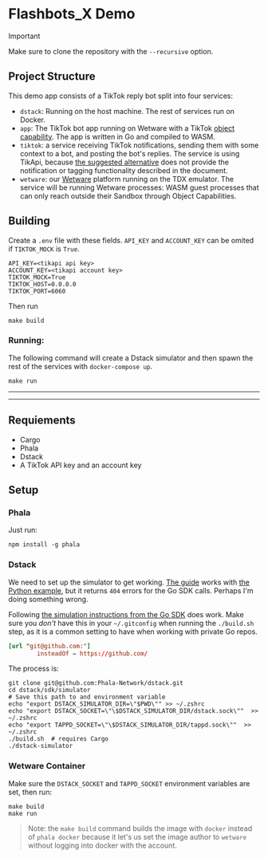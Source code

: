 # Flashbots_X Demo

> [!IMPORTANT]
> Make sure to clone the repository with the `--recursive` option.

## Project Structure

This demo app consists of a TikTok reply bot split into four services:

* `dstack`: Running on the host machine. The rest of services run on Docker.
* `app`: The TikTok bot app running on Wetware with a TikTok [object capability](https://capnproto.org/). The app is written in Go and compiled to WASM.
* `tiktok`: a service receiving TikTok notifications, sending them with some context to a bot, and posting the bot's replies. The service is using TikApi,
because [the suggested alternative](https://github.com/davidteather/TikTok-Api) does not provide the notification or tagging functionality
described in the document.
* `wetware`: our [Wetware](https://github.com/wetware/pkg) platform running on the TDX emulator. The service will be running Wetware processes:
WASM guest processes that can only reach outside their Sandbox through Object Capabilities.

## Building

Create a `.env` file with these fields. `API_KEY` and `ACCOUNT_KEY` can be omited if `TIKTOK_MOCK` is `True`.

```shell
API_KEY=<tikapi api key>
ACCOUNT_KEY=<tikapi account key>
TIKTOK_MOCK=True
TIKTOK_HOST=0.0.0.0
TIKTOK_PORT=6060
```

Then run

```
make build
```

### Running:

The following command will create a Dstack simulator and then spawn the rest of the services with `docker-compose up`.

```
make run
```

---

---

## Requiements

* Cargo
* Phala
* Dstack
* A TikTok API key and an account key

## Setup

### Phala

Just run:

```shell
npm install -g phala
```

### Dstack

We need to set up the simulator to get working. [The guide](https://docs.phala.network/phala-cloud/references/tee-cloud-cli/phala/simulator) works
with [the Python example](https://github.com/Phala-Network/python-tee-sim-template), but it returns `404` errors for the Go SDK calls.
Perhaps I'm doing something wrong.

Following [the simulation instructions from the Go SDK](https://github.com/Phala-Network/dstack/tree/0dd93563763a3fb2da3b5fb52c953894abcd3ebf/sdk/go#development) does work.
Make sure you *don't* have this in your `~/.gitconfig` when running the `./build.sh` step, as it is a common setting to have when working with private Go repos.

```toml
[url "git@github.com:"]
        insteadOf = https://github.com/
```

The process is:

```shell
git clone git@github.com:Phala-Network/dstack.git
cd dstack/sdk/simulator
# Save this path to and environment variable
echo "export DSTACK_SIMULATOR_DIR=\"$PWD\"" >> ~/.zshrc
echo "export DSTACK_SOCKET=\"\$DSTACK_SIMULATOR_DIR/dstack.sock\""  >> ~/.zshrc
echo "export TAPPD_SOCKET=\"\$DSTACK_SIMULATOR_DIR/tappd.sock\""  >> ~/.zshrc
./build.sh  # requires Cargo
./dstack-simulator
```

### Wetware Container

Make sure the `DSTACK_SOCKET` and `TAPPD_SOCKET` environment variables are set, then run:

```shell
make build
make run
```

> Note: the `make build` command builds the image with `docker` instead of `phala docker` because
> it let's us set the image author to `wetware` without logging into docker with the account.
